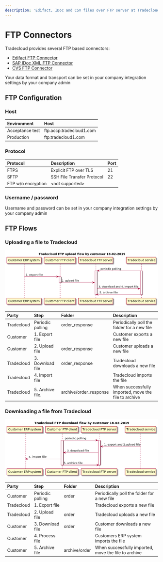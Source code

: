```yaml
---
description: 'Edifact, IDoc and CSV files over FTP server at Tradecloud side'
---
```


# FTP Connectors

Tradecloud provides several FTP based connectors:

* [Edifact FTP Connector](edifact-ftp-connector.md)
* [SAP IDoc XML FTP Connector](sap-idoc-ftp-connector.md)
* [CVS FTP Connector](csv-ftp-connector.md)

Your data format and transport can be set in your company integration settings by your company admin

## FTP Configuration

### Host

| Environment | Host |
| :--- | :--- |
| Acceptance test | ftp.accp.tradecloud1.com |
| Production | ftp.tradecloud1.com |

### Protocol

| Protocol | Description | Port |
| :--- | :--- | :--- |
| FTPS | Explicit FTP over TLS | 21 |
| SFTP | SSH File Transfer Protocol  | 22 |
| FTP w/o encryption | &lt;not supported&gt; |  |

### Username / password

Username and password can be set in your company integration settings by your company admin

## FTP Flows

### Uploading a file to Tradecloud

![](../.gitbook/assets/20180218-ftp-upload-flow-by-customer.png)

| Party | Step | Folder | Description |
| :--- | :--- | :--- | :--- |
| Tradecloud | Periodic polling | order\_response | Periodically poll the folder for a new file |
| Customer | 1. Export file |  | Customer  exports a new file |
| Customer | 2. Upload file | order\_response | Customer uploads a new file |
| Tradecloud | 3. Download file | order\_response | Tradecloud downloads a new file |
| Tradecloud | 4. Import file |  | Tradecloud imports the file |
| Tradecloud | 5. Archive file. | archive/order\_response | When successfully imported,  move the file to archive |

### Downloading a file from Tradecloud

![](../.gitbook/assets/20180218-ftp-download-flow-by-customer.png)

| Party | Step | Folder | Description |
| :--- | :--- | :--- | :--- |
| Customer | Periodic polling | order | Periodically poll the folder for a new file |
| Tradecloud | 1. Export file |  | Tradecloud exports a new file |
| Tradecloud | 2. Upload file | order | Tradecloud uploads a new file |
| Customer | 3. Download file | order | Customer downloads a new file |
| Customer | 4. Process file |  | Customers ERP system imports the file |
| Customer | 5. Archive file | archive/order | When successfully imported,  move the file to archive |





